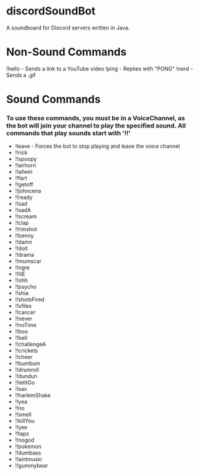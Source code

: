 # discordSoundBot
A soundboard for Discord servers written in Java.

# Non-Sound Commands
!hello - Sends a link to a YouTube video
!ping - Replies with "PONG"
!nerd - Sends a .gif

# Sound Commands
### To use these commands, you must be in a VoiceChannel, as the bot will join your channel to play the specified sound. All commands that play sounds start with '!!'
- !leave - Forces the bot to stop playing and leave the voice channel
- !!rick
- !!spoopy
- !!airhorn
- !!allwin
- !!fart
- !!getoff
- !!johncena
- !!ready
- !!sad
- !!sadA
- !!scream
- !!clap
- !!rimshot
- !!benny
- !!damn
- !!doit
- !!drama
- !!mumscar
- !!ogre
- !!lilE
- !!ohh
- !!psycho
- !!shia
- !!shotsFired
- !!xfiles
- !!cancer
- !!never
- !!noTime
- !!boo
- !!bell
- !!challengeA
- !!crickets
- !!cheer
- !!bumbum
- !!drumroll
- !!dundun
- !!letItGo
- !!sax
- !!harlemShake
- !!yea
- !!no
- !!smell
- !!killYou
- !!yee
- !!taps
- !!nogod
- !!pokemon
- !!dumbass
- !!aintmusic
- !!gummybear

